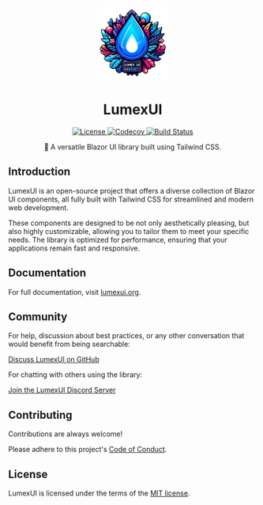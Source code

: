 <p align="center">
  <img height="150" src="docs/LumexUI.Docs/wwwroot/favicon.png" />
</p>

<h1 align="center">LumexUI</h1>

<p align="center">
  <a href="https://github.com/LumexUI/lumexui/blob/main/LICENSE">
    <img src="https://img.shields.io/github/license/LumexUI/lumexui" alt="License">
  </a>
  <a href="https://codecov.io/gh/LumexUI/lumexui"> 
   <img src="https://codecov.io/gh/LumexUI/lumexui/graph/badge.svg?token=B2QPPNLZYJ" alt="Codecov">
  </a>
  <a href="https://github.com/LumexUI/lumexui/actions">
    <img src="https://img.shields.io/github/actions/workflow/status/LumexUI/lumexui/build-test.yml" alt="Build Status">
  </a>
</p>

<p align="center">
  🚀 A versatile Blazor UI library built using Tailwind CSS.
</p>

## Introduction

LumexUI is an open-source project that offers a diverse collection of Blazor UI components, 
all fully built with Tailwind CSS for streamlined and modern web development.

These components are designed to be not only aesthetically pleasing, but also highly customizable, 
allowing you to tailor them to meet your specific needs. The library is optimized for performance, 
ensuring that your applications remain fast and responsive.

## Documentation

For full documentation, visit [lumexui.org](https://lumexui.org).

## Community

For help, discussion about best practices, or any other conversation that would benefit from being searchable:

[Discuss LumexUI on GitHub](https://github.com/LumexUI/lumexui/discussions)

For chatting with others using the library:

[Join the LumexUI Discord Server](https://discord.gg/6BVRhjyTcX)

## Contributing

Contributions are always welcome!

Please adhere to this project's [Code of Conduct](https://github.com/LumexUI/lumexui/blob/main/CODE_OF_CONDUCT.md).

## License

LumexUI is licensed under the terms of the [MIT license](https://github.com/LumexUI/lumex-ui/blob/main/LICENSE).
